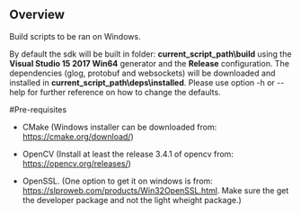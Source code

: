 ## Overview

Build scripts to be ran on Windows.

By default the sdk will be built in folder: **current_script_path\build** using the **Visual Studio 15 2017 Win64** generator and the **Release** configuration.
The dependencies (glog, protobuf and websockets) will be downloaded and installed in **current_script_path\deps\installed**.
Please use option -h or --help for further reference on how to change the defaults.

#Pre-requisites

* CMake (Windows installer can be downloaded from: https://cmake.org/download/)

* OpenCV (Install at least the release 3.4.1 of opencv from: https://opencv.org/releases/)

* OpenSSL. (One option to get it on windows is from: https://slproweb.com/products/Win32OpenSSL.html. Make sure the get the developer package and not the light wheight package.)
